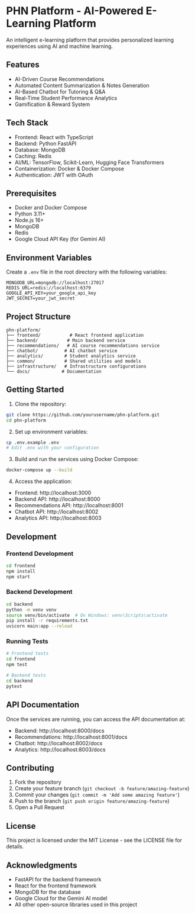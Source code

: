 # PHN Platform - AI-Powered E-Learning Platform

An intelligent e-learning platform that provides personalized learning experiences using AI and machine learning.

## Features

- AI-Driven Course Recommendations
- Automated Content Summarization & Notes Generation
- AI-Based Chatbot for Tutoring & Q&A
- Real-Time Student Performance Analytics
- Gamification & Reward System

## Tech Stack

- Frontend: React with TypeScript
- Backend: Python FastAPI
- Database: MongoDB
- Caching: Redis
- AI/ML: TensorFlow, Scikit-Learn, Hugging Face Transformers
- Containerization: Docker & Docker Compose
- Authentication: JWT with OAuth

## Prerequisites

- Docker and Docker Compose
- Python 3.11+
- Node.js 16+
- MongoDB
- Redis
- Google Cloud API Key (for Gemini AI)

## Environment Variables

Create a `.env` file in the root directory with the following variables:

```env
MONGODB_URL=mongodb://localhost:27017
REDIS_URL=redis://localhost:6379
GOOGLE_API_KEY=your_google_api_key
JWT_SECRET=your_jwt_secret
```

## Project Structure

```
phn-platform/
├── frontend/           # React frontend application
├── backend/           # Main backend service
├── recommendations/   # AI course recommendations service
├── chatbot/          # AI chatbot service
├── analytics/        # Student analytics service
├── common/           # Shared utilities and models
├── infrastructure/   # Infrastructure configurations
└── docs/            # Documentation
```

## Getting Started

1. Clone the repository:
```bash
git clone https://github.com/yourusername/phn-platform.git
cd phn-platform
```

2. Set up environment variables:
```bash
cp .env.example .env
# Edit .env with your configuration
```

3. Build and run the services using Docker Compose:
```bash
docker-compose up --build
```

4. Access the application:
- Frontend: http://localhost:3000
- Backend API: http://localhost:8000
- Recommendations API: http://localhost:8001
- Chatbot API: http://localhost:8002
- Analytics API: http://localhost:8003

## Development

### Frontend Development

```bash
cd frontend
npm install
npm start
```

### Backend Development

```bash
cd backend
python -m venv venv
source venv/bin/activate  # On Windows: venv\Scripts\activate
pip install -r requirements.txt
uvicorn main:app --reload
```

### Running Tests

```bash
# Frontend tests
cd frontend
npm test

# Backend tests
cd backend
pytest
```

## API Documentation

Once the services are running, you can access the API documentation at:
- Backend: http://localhost:8000/docs
- Recommendations: http://localhost:8001/docs
- Chatbot: http://localhost:8002/docs
- Analytics: http://localhost:8003/docs

## Contributing

1. Fork the repository
2. Create your feature branch (`git checkout -b feature/amazing-feature`)
3. Commit your changes (`git commit -m 'Add some amazing feature'`)
4. Push to the branch (`git push origin feature/amazing-feature`)
5. Open a Pull Request

## License

This project is licensed under the MIT License - see the LICENSE file for details.

## Acknowledgments

- FastAPI for the backend framework
- React for the frontend framework
- MongoDB for the database
- Google Cloud for the Gemini AI model
- All other open-source libraries used in this project 